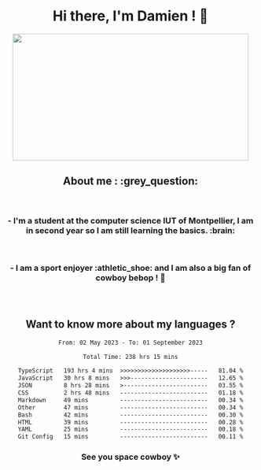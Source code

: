 <div align="center">
<h1>Hi there, I'm Damien ! 👋 </h1>
<img src="https://media.giphy.com/media/11KzOet1ElBDz2/giphy.gif" width="480" height="258" /> 
 <h2>About me : :grey_question: </h2>
 <br>
<h3>- I'm a student at the computer science IUT of Montpellier, I am in second year so I am still learning the basics. :brain: </h3>
 <br>
<h3>- I am a sport enjoyer :athletic_shoe: and I am also a big fan of cowboy bebop ! 🤠 <h3>
 <br>
 
  <h2>Want to know more about my languages ?</h2>

 <!--START_SECTION:waka-->

```txt
From: 02 May 2023 - To: 01 September 2023

Total Time: 238 hrs 15 mins

TypeScript   193 hrs 4 mins  >>>>>>>>>>>>>>>>>>>>-----   81.04 %
JavaScript   30 hrs 8 mins   >>>----------------------   12.65 %
JSON         8 hrs 28 mins   >------------------------   03.55 %
CSS          2 hrs 48 mins   -------------------------   01.18 %
Markdown     49 mins         -------------------------   00.34 %
Other        47 mins         -------------------------   00.34 %
Bash         42 mins         -------------------------   00.30 %
HTML         39 mins         -------------------------   00.28 %
YAML         25 mins         -------------------------   00.18 %
Git Config   15 mins         -------------------------   00.11 %
```

<!--END_SECTION:waka-->
 
 
 <!--
 <p align="center">
           <img src="https://wakatime.com/share/@b21fb822-1b1e-4a56-b3ac-d647f03795fd/3d8fc332-54a6-4d29-9469-965955d6e018.svg"/>
 </p>
 <p align="center">
  <img src="https://wakatime.com/share/@b21fb822-1b1e-4a56-b3ac-d647f03795fd/5d7b153c-4137-40c1-8270-25e516f9619c.svg"/>
 </p>
 -->
 
<h3> See you space cowboy ✨ </h3>

</div>


 
